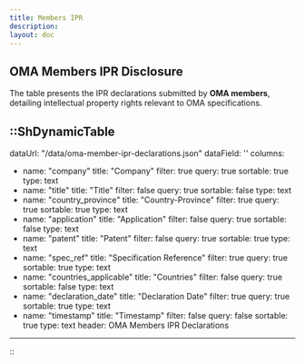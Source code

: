 ```yaml
---
title: Members IPR
description:
layout: doc
---
```


## OMA Members IPR Disclosure
The table presents the IPR declarations submitted by **OMA members**, detailing intellectual property rights relevant to OMA specifications.

::ShDynamicTable
---
dataUrl: "/data/oma-member-ipr-declarations.json"
dataField: ''
columns:
  - name: "company"
    title: "Company"
    filter: true
    query: true
    sortable: true
    type: text
  - name: "title"
    title: "Title"
    filter: false
    query: true
    sortable: false
    type: text
  - name: "country_province"
    title: "Country-Province"
    filter: true
    query: true
    sortable: true
    type: text
  - name: "application"
    title: "Application"
    filter: false
    query: true
    sortable: false
    type: text
  - name: "patent"
    title: "Patent"
    filter: false
    query: true
    sortable: true
    type: text
  - name: "spec_ref"
    title: "Specification Reference"
    filter: true
    query: true
    sortable: true
    type: text
  - name: "countries_applicable"
    title: "Countries"
    filter: false
    query: true
    sortable: false
    type: text
  - name: "declaration_date"
    title: "Declaration Date"
    filter: true
    query: true
    sortable: true
    type: text
  - name: "timestamp"
    title: "Timestamp"
    filter: false
    query: false
    sortable: true
    type: text
header: OMA Members IPR Declarations
---
::

